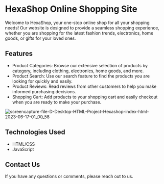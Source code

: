 # HexaShop Online Shopping Site
Welcome to HexaShop, your one-stop online shop for all your shopping needs! Our website is designed to provide a seamless shopping experience, whether you are shopping for the latest fashion trends, electronics, home goods, or gifts for your loved ones.

## Features
- Product Categories: Browse our extensive selection of products by category, including clothing, electronics, home goods, and more.
- Product Search: Use our search feature to find the products you are looking for quickly and easily.
- Product Reviews: Read reviews from other customers to help you make informed purchasing decisions.
- Shopping Cart: Add products to your shopping cart and easily checkout when you are ready to make your purchase.

  


![screencapture-file-D-Desktop-HTML-Project-Hexashop-index-html-2023-06-17-01_00_58](https://github.com/aboutmohsin/Hexashop/assets/86055307/417ba899-74d1-4784-88f5-c69e65cef928)


## Technologies Used
- HTML/CSS
- JavaScript

## Contact Us
If you have any questions or comments, please reach out to us.
